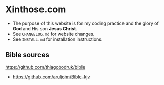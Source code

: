 # Xinthose.com

- The purpose of this website is for my coding practice and the glory of **God** and His son **Jesus Christ**.
- See `CHANGELOG.md` for website changes.
- See `INSTALL.md` for installation instructions.

## Bible sources

<https://github.com/thiagobodruk/bible>
- <https://github.com/aruljohn/Bible-kjv>
